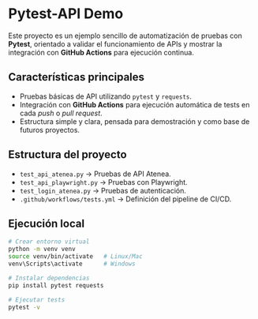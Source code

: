 # Pytest-API Demo

Este proyecto es un ejemplo sencillo de automatización de pruebas con **Pytest**, orientado a validar el funcionamiento de APIs y mostrar la integración con **GitHub Actions** para ejecución continua.

## Características principales
- Pruebas básicas de API utilizando `pytest` y `requests`.
- Integración con **GitHub Actions** para ejecución automática de tests en cada *push* o *pull request*.
- Estructura simple y clara, pensada para demostración y como base de futuros proyectos.

## Estructura del proyecto
- `test_api_atenea.py` → Pruebas de API Atenea.  
- `test_api_playwright.py` → Pruebas con Playwright.  
- `test_login_atenea.py` → Pruebas de autenticación.  
- `.github/workflows/tests.yml` → Definición del pipeline de CI/CD.  

## Ejecución local
```bash
# Crear entorno virtual
python -m venv venv
source venv/bin/activate   # Linux/Mac
venv\Scripts\activate      # Windows

# Instalar dependencias
pip install pytest requests

# Ejecutar tests
pytest -v
